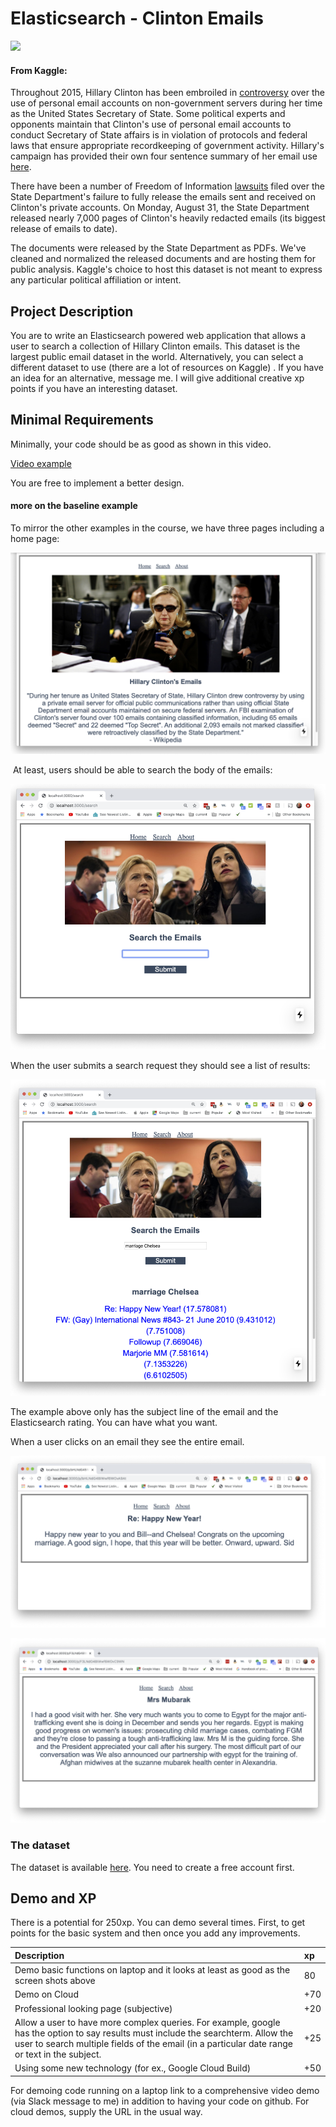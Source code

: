 # Elasticsearch - Clinton Emails

![](https://api.time.com/wp-content/uploads/2015/03/hillary-clinton.jpg)

#### From Kaggle:

Throughout 2015, Hillary Clinton has been embroiled in [controversy](https://en.wikipedia.org/wiki/Hillary_Clinton_email_controversy) over the use of personal email accounts on non-government servers during her time as the United States Secretary of State. Some political experts and opponents maintain that Clinton's use of personal email accounts to conduct Secretary of State affairs is in violation of protocols and federal laws that ensure appropriate recordkeeping of government activity. Hillary's campaign has provided their own four sentence summary of her email use [here](https://www.hillaryclinton.com/hillarys-emails-four-sentences/).

There have been a number of Freedom of Information [lawsuits](https://en.wikipedia.org/wiki/Hillary_Clinton_email_controversy#Freedom_of_Information_lawsuits) filed over the State Department's failure to fully release the emails sent and received on Clinton's private accounts. On Monday, August 31, the State Department released nearly 7,000 pages of Clinton's heavily redacted emails (its biggest release of emails to date).

The documents were released by the State Department as PDFs. We've cleaned and normalized the released documents and are hosting them for public analysis. Kaggle's choice to host this dataset is not meant to express any particular political affiliation or intent.

## Project Description

You are to write an Elasticsearch powered web application that allows a user to search a collection of Hillary Clinton emails. This dataset is the largest public email dataset in the world. 
Alternatively, you can select a different dataset to use (there are a lot of resources on Kaggle) . If you have an idea for an alternative, message me. I will give additional creative xp points if you have an interesting dataset. 

## Minimal Requirements

Minimally, your code should be as good as shown in this video.

[Video example](https://youtu.be/RbnCaSxj6aY)

You are free to implement a better design.

#### more on the baseline example



To mirror the other examples in the course, we have three pages including a home page:



![](../../jumpstart/pics/clinton1.png)


​	At least, users should be able to search the body of the emails:



![](../../jumpstart/pics/clinton2.png)

When the user submits a search request they should see a list of results:



![](../../jumpstart/pics/clinton3.png)

The example above only has the subject line of the email and the Elasticsearch rating. You can have what you want. 

When a user clicks on an email they see the entire email.

![](../../jumpstart/pics/clinton4.png)

![](../../jumpstart/pics/clinton5.png)

### The dataset

The dataset is available [here](https://www.kaggle.com/kaggle/hillary-clinton-emails/data). You need to create a free account first.

## Demo and XP

There is a potential for 250xp. You can demo several times. First, to get points for the basic system and then once you add any improvements.  

Description | xp
:--- | :---
Demo basic functions on laptop and it looks at least as good as the screen shots above | 80
Demo on Cloud | +70
Professional looking page (subjective) | +20 
Allow a user to have more complex queries. For example,  google has the option to say results must include the searchterm. Allow the user to search multiple fields of the email (in a particular date range or text in the subject. | +25 
Using some new technology (for ex., Google Cloud Build) | +50 

For demoing code running on a laptop link to a comprehensive video demo (via Slack message to me) in addition to having your code on github. For cloud demos, supply the URL in the usual way.





